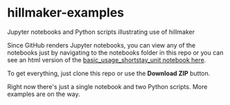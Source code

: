# hillmaker-examples

Jupyter notebooks and Python scripts illustrating use of hillmaker

Since GitHub renders Jupyter notebooks, you can view any of the notebooks
just by navigating to the notebooks folder in this repo or
you can see an html version of the [basic_usage_shortstay_unit notebook here](https://misken.github.io/hillmaker-examples/basic_usage_shortstay_unit_040.html).

To get everything, just clone this repo or use the **Download ZIP** button.

Right now there's just a single notebook and two Python scripts. More examples
are on the way.


